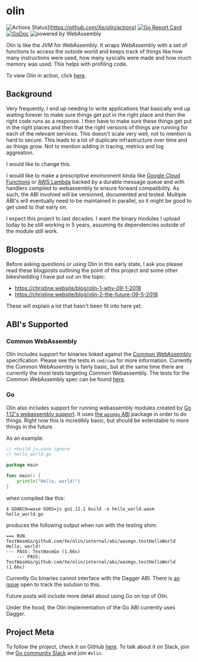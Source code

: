 # olin

![Actions Status](https://github.com/Xe/olin/workflows/Tests/badge.svg)](https://github.com/Xe/olin/actions) [![Go Report Card](https://goreportcard.com/badge/github.com/Xe/olin)](https://goreportcard.com/report/github.com/Xe/olin) [![GoDoc](https://godoc.org/github.com/Xe/olin?status.svg)](https://godoc.org/github.com/Xe/olin) ![powered by WebAssembly](https://img.shields.io/badge/powered%20by-WebAssembly-orange.svg)

Olin is like the JVM for WebAssembly. It wraps WebAssembly with a set of
functions to access the outside world and keeps track of things like how
many instructions were used, how many syscalls were made and how much memory
was used. This helps with profiling code.

To view Olin in action, click [here](https://olin.within.website/).

## Background

Very frequently, I end up needing to write applications that basically end up
waiting forever to make sure things get put in the right place and then the 
right code runs as a response. I then have to make sure these things get put
in the right places and then that the right versions of things are running for
each of the relevant services. This doesn't scale very well, not to mention is 
hard to secure. This leads to a lot of duplicate infrastructure over time and 
as things grow. Not to mention adding in tracing, metrics and log aggreation.

I would like to change this.

I would like to make a prescriptive environment kinda like [Google Cloud Functions][gcf]
or [AWS Lambda][lambda] backed by a durable message queue and with handlers
compiled to webassembly to ensure forward compatibility. As such, the ABI 
involved will be versioned, documented and tested. Multiple ABI's will eventually
need to be maintained in parallel, so it might be good to get used to that early
on.

I expect this project to last decades. I want the binary modules I upload today
to be still working in 5 years, assuming its dependencies outside of the module 
still work. 

## Blogposts

Before asking questions or using Olin in this early state, I ask you please read
these blogposts outlining the point of this project and some other bikeshedding
I have put out on the topic:

- https://christine.website/blog/olin-1-why-09-1-2018
- https://christine.website/blog/olin-2-the-future-09-5-2018

These will explain a lot that hasn't been fit into here yet.

## ABI's Supported

### Common WebAssembly

Olin includes support for binaries linked against the [Common WebAssembly](https://github.com/CommonWA/cwa-spec)
specification. Please see the tests in `cmd/cwa` for more information. Currently
the Common WebAssembly is fairly basic, but at the same time there are currently
the most tests targeting Common Webassembly.
The tests for the Common WebAssembly spec can be found [here](https://github.com/Xe/olin/blob/master/cmd/cwa/testdata/test.rs).

### Go

Olin also includes support for running webassembly modules created by [Go 1.12's webassembly support](https://golang.org/wiki/WebAssembly).
It uses [the `wasmgo` ABI][wasmgo] package in order to do things. Right now
this is incredibly basic, but should be extendable to more things in the future.

As an example:

```go
// +build js,wasm ignore
// hello_world.go

package main

func main() {
	println("Hello, world!")
}
```

when compiled like this:

```console
$ GOARCH=wasm GOOS=js go1.12.1 build -o hello_world.wasm hello_world.go
```

produces the following output when run with the testing shim:

```
=== RUN   TestWasmGo/github.com/Xe/olin/internal/abi/wasmgo.testHelloWorld
Hello, world!
--- PASS: TestWasmGo (1.66s)
    --- PASS: TestWasmGo/github.com/Xe/olin/internal/abi/wasmgo.testHelloWorld (1.66s)
```

Currently Go binaries cannot interface with the Dagger ABI. There is [an issue](https://github.com/Xe/olin/issues/5)
open to track the solution to this.

Future posts will include more detail about using Go on top of Olin. 

Under the hood, the Olin implementation of the Go ABI currently uses Dagger.

## Project Meta

To follow the project, check it on GitHub [here][olin]. To talk about it on Slack,
join the [Go community Slack][goslack] and join `#olin`. 

[gcf]: https://cloud.google.com/functions/
[lambda]: https://aws.amazon.com/lambda/
[syscall]: https://en.wikipedia.org/wiki/System_call
[olin]: https://github.com/Xe/olin
[goslack]: https://invite.slack.golangbridge.org
[wasmgo]: https://github.com/Xe/olin/tree/master/internal/abi/wasmgo
